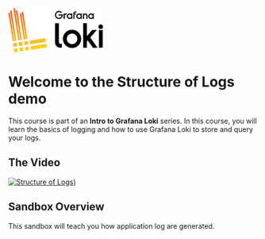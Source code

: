 <p><img src="../assets/loki-logo.png" style=" height: 90px"></p>


# Welcome to the Structure of Logs demo

This course is part of an **Intro to Grafana Loki** series. In this course, you will learn the basics of logging and how to use Grafana Loki to store and query your logs.

## The Video

[![Structure of Logs](https://img.youtube.com/vi/8_JyqEqaHiw/0.jpg))](https://www.youtube.com/watch?v=8_JyqEqaHiw)


## Sandbox Overview

This sandbox will teach you how application log are generated. 
